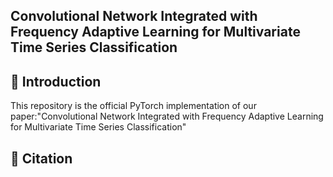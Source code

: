 ## **Convolutional Network Integrated with Frequency Adaptive Learning for Multivariate Time Series Classification**

## 📖 Introduction
This repository is the official PyTorch implementation of our paper:"Convolutional Network Integrated with Frequency Adaptive Learning for Multivariate Time Series Classification"

## 📑 Citation

